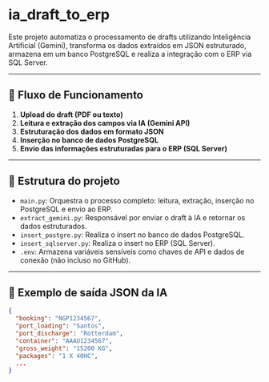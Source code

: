 # ia_draft_to_erp

Este projeto automatiza o processamento de drafts utilizando Inteligência Artificial (Gemini), transforma os dados extraídos em JSON estruturado, armazena em um banco PostgreSQL e realiza a integração com o ERP via SQL Server.

---

## 🔄 Fluxo de Funcionamento

1. **Upload do draft (PDF ou texto)**
2. **Leitura e extração dos campos via IA (Gemini API)**
3. **Estruturação dos dados em formato JSON**
4. **Inserção no banco de dados PostgreSQL**
5. **Envio das informações estruturadas para o ERP (SQL Server)**

---

## 📂 Estrutura do projeto

- `main.py`: Orquestra o processo completo: leitura, extração, inserção no PostgreSQL e envio ao ERP.
- `extract_gemini.py`: Responsável por enviar o draft à IA e retornar os dados estruturados.
- `insert_postgre.py`: Realiza o insert no banco de dados PostgreSQL.
- `insert_sqlserver.py`: Realiza o insert no ERP (SQL Server).
- `.env`: Armazena variáveis sensíveis como chaves de API e dados de conexão (não incluso no GitHub).

---

## 🧠 Exemplo de saída JSON da IA

```json
{
  "booking": "NGP1234567",
  "port_loading": "Santos",
  "port_discharge": "Rotterdam",
  "container": "AAAU1234567",
  "gross_weight": "15200 KG",
  "packages": "1 X 40HC",
  ...
}
